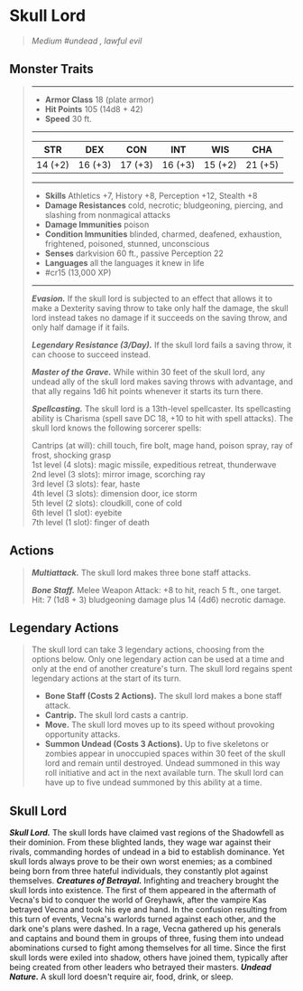 # Skull Lord
>*Medium #undead , lawful evil*
## Monster Traits
>___
>- **Armor Class** 18 (plate armor)
>- **Hit Points** 105 (14d8 + 42)
>- **Speed** 30 ft.
>___
>|STR|DEX|CON|INT|WIS|CHA|
>|:---:|:---:|:---:|:---:|:---:|:---:|
>|14 (+2)|16 (+3)|17 (+3)|16 (+3)|15 (+2)|21 (+5)|
>___
>- **Skills** Athletics +7, History +8, Perception +12, Stealth +8
>- **Damage Resistances** cold, necrotic; bludgeoning, piercing, and slashing from nonmagical attacks
>- **Damage Immunities** poison
>- **Condition Immunities** blinded, charmed, deafened, exhaustion, frightened, poisoned, stunned, unconscious
>- **Senses** darkvision 60 ft., passive Perception 22
>- **Languages** all the languages it knew in life
>- #cr15 (13,000 XP)
>___
>***Evasion.*** If the skull lord is subjected to an effect that allows it to make a Dexterity saving throw to take only half the damage, the skull lord instead takes no damage if it succeeds on the saving throw, and only half damage if it fails.  
>
>***Legendary Resistance (3/Day).*** If the skull lord fails a saving throw, it can choose to succeed instead.  
>
>***Master of the Grave.*** While within 30 feet of the skull lord, any undead ally of the skull lord makes saving throws with advantage, and that ally regains 1d6 hit points whenever it starts its turn there.  
>
>***Spellcasting.*** The skull lord is a 13th-level spellcaster. Its spellcasting ability is Charisma (spell save DC 18, +10 to hit with spell attacks). The skull lord knows the following sorcerer spells:  
>
>Cantrips (at will): chill touch, fire bolt, mage hand, poison spray, ray of frost, shocking grasp  
>1st level (4 slots): magic missile, expeditious retreat, thunderwave  
>2nd level (3 slots): mirror image, scorching ray  
>3rd level (3 slots): fear, haste  
>4th level (3 slots): dimension door, ice storm  
>5th level (2 slots): cloudkill, cone of cold  
>6th level (1 slot): eyebite  
>7th level (1 slot): finger of death  
>
## Actions
>***Multiattack.*** The skull lord makes three bone staff attacks.  
>
>***Bone Staff.*** Melee Weapon Attack: +8 to hit, reach 5 ft., one target. Hit: 7 (1d8 + 3) bludgeoning damage plus 14 (4d6) necrotic damage.  
>
## Legendary Actions
>The skull lord can take 3 legendary actions, choosing from the options below. Only one legendary action can be used at a time and only at the end of another creature's turn. The skull lord regains spent legendary actions at the start of its turn.
>
>- **Bone Staff (Costs 2 Actions).** The skull lord makes a bone staff attack.
>- **Cantrip.** The skull lord casts a cantrip.
>- **Move.** The skull lord moves up to its speed without provoking opportunity attacks.
>- **Summon Undead (Costs 3 Actions).** Up to five skeletons or zombies appear in unoccupied spaces within 30 feet of the skull lord and remain until destroyed. Undead summoned in this way roll initiative and act in the next available turn. The skull lord can have up to five undead summoned by this ability at a time.
## Skull Lord
***Skull Lord.*** The skull lords have claimed vast regions of the Shadowfell as their dominion. From these blighted lands, they wage war against their rivals, commanding hordes of undead in a bid to establish dominance. Yet skull lords always prove to be their own worst enemies; as a combined being born from three hateful individuals, they constantly plot against themselves.
***Creatures of Betrayal.*** Infighting and treachery brought the skull lords into existence. The first of them appeared in the aftermath of Vecna's bid to conquer the world of Greyhawk, after the vampire Kas betrayed Vecna and took his eye and hand. In the confusion resulting from this turn of events, Vecna's warlords turned against each other, and the dark one's plans were dashed. In a rage, Vecna gathered up his generals and captains and bound them in groups of three, fusing them into undead abominations cursed to fight among themselves for all time. Since the first skull lords were exiled into shadow, others have joined them, typically after being created from other leaders who betrayed their masters.
***Undead Nature.*** A skull lord doesn't require air, food, drink, or sleep.